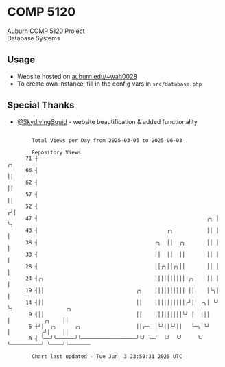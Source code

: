 # COMP 5120
Auburn COMP 5120 Project  
Database Systems

## Usage
- Website hosted on [auburn.edu/~wah0028](https://webhome.auburn.edu/~wah0028/)
- To create own instance, fill in the config vars in `src/database.php`

## Special Thanks
- [@SkydivingSquid](https://github.com/SkydivingSquid) - website beautification & added functionality

```

        Total Views per Day from 2025-03-06 to 2025-06-03

        Repository Views
      71 ┼                                                           ╭╮
      66 ┤                                                           ││
      62 ┤                                                           ││
      57 ┤                                                           ││
      52 ┤                                                          ╭╯│
      47 ┤                                                       ╭╮ │ ╰╮
      43 ┤                                          ╭╮           ││ │  │
      38 ┤                                      ╭╮  ││  ╭╮       ││ │  │
      33 ┤                                      ││  ││  ││       ││ │  │
      28 ┤                                      ││╭╮││╭╮││       ││ │  │
      24 ┤╭╮                                    ││││││││││ ╭╮    ││ │  │
      19 ┤││                              ╭╮    ││││││││││ ││    │╰╮│  │
      14 ┤││                              ││    ││││││││││╭╯│  ╭╮│ ╰╯  ╰╮                 ╭╮
       9 ┤││                              ││    │││││││││╰╯ │  │││      │           ╭╮    ││
       5 ┼╯│  ╭╮      ╭╮                  ││╭─╮ │╰╯││╰╯││   ╰─╮│╰╯      │          ╭╯│    ││
       0 ┤ ╰──╯╰──────╯╰──────────────────╯╰╯ ╰─╯  ╰╯  ╰╯     ╰╯        ╰──────────╯ ╰────╯╰───────

        Chart last updated - Tue Jun  3 23:59:31 2025 UTC
        
```
